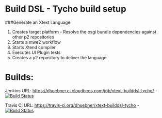 Build DSL - Tycho build setup
=============================

###Generate an Xtext Language


1. Creates target platform - Resolve the osgi bundle dependencies against other p2 repositories 
2. Starts a mwe2 workflow
3. Starts Xtend compiler 
4. Executes UI Plugin tests
5. Creates a p2 repository to deliver the language


Builds:
=======

Jenkins URL: https://dhuebner.ci.cloudbees.com/job/xtext-builddsl-tycho/  - [![Build Status](https://dhuebner.ci.cloudbees.com/job/xtext-builddsl-tycho/badge/icon)](https://dhuebner.ci.cloudbees.com/job/xtext-builddsl-tycho/)

Travis CI URL: https://travis-ci.org/dhuebner/xtext-builddsl-tycho - 
[![Build Status](https://travis-ci.org/dhuebner/xtext-builddsl-tycho.svg)](https://travis-ci.org/dhuebner/xtext-builddsl-tycho)
